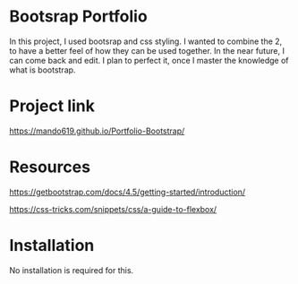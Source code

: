 # Bootsrap Portfolio 

In this project, I used bootsrap and css styling. I wanted to combine
the 2, to have a better feel of how they can be used together. In the near
future, I can come back and edit. I plan to perfect it, once I master the 
knowledge of what is bootstrap.

# Project link

https://mando619.github.io/Portfolio-Bootstrap/

# Resources 

https://getbootstrap.com/docs/4.5/getting-started/introduction/ 

https://css-tricks.com/snippets/css/a-guide-to-flexbox/

# Installation

No installation is required for this.